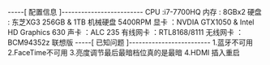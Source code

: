 -----[ 配置信息 ]-------------------------
CPU :i7-7700HQ
内存 : 8GBx2
硬盘 : 东芝XG3 256GB & 1TB 机械硬盘 5400RPM
显卡 ：NVDIA GTX1050 & Intel HD Graphics 630
声卡 ：ALC 235
有线网卡 ：RTL8168/8111
无线网卡 ：BCM94352z 联想版
-----[ 已知问题 ]-------------------------
1.蓝牙不可用
2.FaceTime不可用
3.亮度调节最后最暗档位真的是最暗
4.HDMI 插入重启
